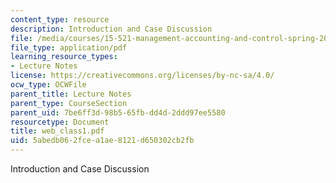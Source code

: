 ```yaml
---
content_type: resource
description: Introduction and Case Discussion
file: /media/courses/15-521-management-accounting-and-control-spring-2003/5abedb062fcea1ae8121d650302cb2fb_web_class1.pdf
file_type: application/pdf
learning_resource_types:
- Lecture Notes
license: https://creativecommons.org/licenses/by-nc-sa/4.0/
ocw_type: OCWFile
parent_title: Lecture Notes
parent_type: CourseSection
parent_uid: 7be6ff3d-98b5-65fb-dd4d-2ddd97ee5580
resourcetype: Document
title: web_class1.pdf
uid: 5abedb06-2fce-a1ae-8121-d650302cb2fb
---
```

Introduction and Case Discussion